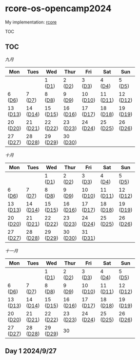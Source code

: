 # rcore-os-opencamp2024

My implementation: [rcore](https://github.com/LearningOS/2024a-rcore-wang-zhuoran)

TOC

## TOC

*九月*

| Mon               | Tues              | Wed                          | Thur                         | Fri                          | Sat               | Sun               |
| ----------------- | ----------------- | ---------------------------- | ---------------------------- | ---------------------------- | ----------------- | ----------------- |
|                   |                   | 1 <br> ([D1](#day-1-202491)) | 2 <br> ([D2](#day-2-202492)) | 3 <br> ([D3](#day-3-202493)) | 4 <br> ([D4](#day-4-202494)) | 5 <br> ([D5](#day-5-202495)) |
| 6 <br> ([D6](#day-6-202496)) | 7 <br> ([D7](#day-7-202497)) | 8 <br> ([D8](#day-8-202498))            | 9 <br> ([D9](#day-9-202499))            | 10 <br> ([D10](#day-10-2024910))         | 11  <br>  ([D11](#day-11-2024911))             | 12      <br>    ([D12](#day-12-2024912))       |
| 13    <br>    ([D13](#day-13-2024913))             | 14         <br>    ([D14](#day-14-2024914))        | 15        <br>    ([D15](#day-15-2024915))                    | 16    <br>     ([D16](#day-16-2024916))                       | 17    <br>      ([D17](#day-17-2024917))                       | 18    <br>    ([D18](#day-18-2024918))            | 19   <br>     ([D19](#day-19-2024919))            |
| 20   <br>    ([D20](#day-20-2024920))            | 21       <br>    ([D21](#day-21-2024921))         | 22     <br>    ([D22](#day-22-2024922))                         | 23     <br>    ([D23](#day-23-2024923))                         | 24    <br>    ([D24](#day-24-2024924))                        | 25      <br>    ([D25](#day-25-2024925))             | 26         <br>    ([D26](#day-26-2024926))           |
| 27         <br>    ([D27](#day-27-2024927))           | 28       <br>    ([D28](#day-28-2024928))           | 29         <br>    ([D29](#day-29-2024929))                    | 30        <br>    ([D30](#day-30-2024930))                     |                   |                   |                   |

*十月*

| Mon               | Tues              | Wed                          | Thur                         | Fri                          | Sat               | Sun               |
| ----------------- | ----------------- | ---------------------------- | ---------------------------- | ---------------------------- | ----------------- | ----------------- |
|                   |                   | 1 <br> ([D1](#day-1-2024101)) | 2 <br> ([D2](#day-2-2024102)) | 3 <br> ([D3](#day-3-2024103)) | 4 <br> ([D4](#day-4-2024104)) | 5 <br> ([D5](#day-5-2024105)) |
| 6 <br> ([D6](#day-6-2024106)) | 7 <br> ([D7](#day-7-2024107)) | 8 <br> ([D8](#day-8-2024108))            | 9 <br> ([D9](#day-9-2024109))            | 10 <br> ([D10](#day-10-2024110))         | 11  <br>  ([D11](#day-11-2024111))             | 12      <br>    ([D12](#day-12-2024112))       |
| 13    <br>    ([D13](#day-13-2024113))             | 14         <br>    ([D14](#day-14-2024114))        | 15        <br>    ([D15](#day-15-2024115))                    | 16    <br>     ([D16](#day-16-2024116))                       | 17    <br>      ([D17](#day-17-2024117))                       | 18    <br>    ([D18](#day-18-2024118))            | 19   <br>     ([D19](#day-19-2024119))            |
| 20   <br>    ([D20](#day-20-2024120))            | 21       <br>    ([D21](#day-21-2024121))         | 22     <br>    ([D22](#day-22-2024122))                         | 23     <br>    ([D23](#day-23-2024123))                         | 24    <br>    ([D24](#day-24-2024124))                        | 25      <br>    ([D25](#day-25-2024125))             | 26         <br>    ([D26](#day-26-2024126))           |
| 27         <br>    ([D27](#day-27-2024127))           | 28       <br>    ([D28](#day-28-2024128))           | 29         <br>    ([D29](#day-29-2024129))                    | 30        <br>    ([D30](#day-30-2024130))                     | 31    <br>    ([D31](#day-31-2024131))                           |                   |                   |

*十一月*

| Mon               | Tues              | Wed                          | Thur                         | Fri                          | Sat               | Sun               |
| ----------------- | ----------------- | ---------------------------- | ---------------------------- | ---------------------------- | ----------------- | ----------------- |
|                   |                   | 1 <br> ([D1](#day-1-2024111)) | 2 <br> ([D2](#day-2-2024112)) | 3 <br> ([D3](#day-3-2024113)) | 4 <br> ([D4](#day-4-2024114)) | 5 <br> ([D5](#day-5-2024115)) |
| 6 <br> ([D6](#day-6-2024116)) | 7 <br> ([D7](#day-7-2024117)) | 8 <br> ([D8](#day-8-2024118))            | 9 <br> ([D9](#day-9-2024119))            | 10 <br> ([D10](#day-10-2024120))         | 11  <br>  ([D11](#day-11-2024121))             | 12      <br>    ([D12](#day-12-2024122))       |
| 13    <br>    ([D13](#day-13-2024123))             | 14         <br>    ([D14](#day-14-2024124))        | 15        <br>    ([D15](#day-15-2024125))                    | 16    <br>     ([D16](#day-16-2024126))                       | 17    <br>      ([D17](#day-17-2024127))                       | 18    <br>    ([D18](#day-18-2024128))            | 19   <br>     ([D19](#day-19-2024129))            |
| 20   <br>    ([D20](#day-20-2024130))            | 21       <br>    ([D21](#day-21-2024131))         | 22     <br>    ([D22](#day-22-2024132))                         | 23     <br>    ([D23](#day-23-2024133))                         | 24    <br>    ([D24](#day-24-2024134))                        | 25      <br>    ([D25](#day-25-2024135))             | 26         <br>    ([D26](#day-26-2024136))           |
| 27         <br>    ([D27](#day-27-2024137))           | 28       <br>    ([D28](#day-28-2024138))           | 29         <br>    ([D29](#day-29-2024139))                    | 30                           |                              |                   |                   |


## Day 1 2024/9/27
